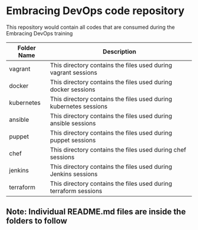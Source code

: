 # Embracing DevOps code repository
This repository would contain all codes that are consumed during the Embracing DevOps training

| Folder Name | Description                                                    |
| ------------------------- | ------------------------------------------------ |
| vagrant     | This directory contains the files used during vagrant sessions |
| docker      | This directory contains the files used during docker sessions |
| kubernetes  | This directory contains the files used during kubernetes sessions |
| ansible     | This directory contains the files used during ansible sessions |
| puppet      | This directory contains the files used during puppet sessions |
| chef        | This directory contains the files used during chef sessions |
| jenkins     | This directory contains the files used during Jenkins sessions |
| terraform   | This directory contains the files used during terraform sessions |

## Note: Individual README.md files are inside the folders to follow